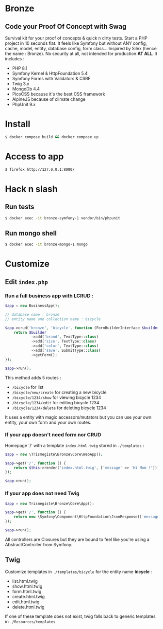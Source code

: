 # Bronze
## Code your Proof Of Concept with Swag

Survival kit for your proof of concepts & quick n dirty tests. Start a PHP project in 10 seconds flat. 
It feels like Symfony but without ANY config, cache, model, entity, database config, form class... Inspired by Silex (hence the name : Bronze).
No security at all, not intended for production **AT ALL**. It includes :
* PHP 8.1
* Symfony Kernel & HttpFoundation 5.4
* Symfony Forms with Validators & CSRF
* Twig 3.x
* MongoDb 4.4
* PicoCSS because it's the best CSS framework
* AlpineJS because of climate change
* PhpUnit 9.x

# Install

```bash
$ docker compose build && docker compose up
```

# Access to app

```bash
$ firefox http://127.0.0.1:8000/
```

# Hack n slash

## Run tests
```bash
$ docker exec -it bronze-symfony-1 vendor/bin/phpunit
```

## Run mongo shell
```bash
$ docker exec -it bronze-mongo-1 mongo
```

# Customize

## Edit ```index.php```

### Run a full business app with LCRUD :
```php
$app = new BusinessApp();

// database name : bronze
// entity name and collection name : bicycle

$app->crud('bronze', 'bicycle', function (FormBuilderInterface $builder) {
    return $builder
            ->add('brand', TextType::class)
            ->add('size', TextType::class)
            ->add('color', TextType::class)
            ->add('save', SubmitType::class)
            ->getForm();
});

$app->run();
```

This method adds 5 routes : 
* ```/bicycle``` for list
* ```/bicycle/new/create``` for creating a new bicycle
* ```/bicycle/1234/show``` for viewing bicycle 1234
* ```/bicycle/1234/edit``` for editing bicycle 1234
* ```/bicycle/1234/delete``` for deleting bicycle 1234

It uses a entity with magic accessors/mutators but you can use your own entity, your own form and your own routes.

### If your app doesn't need form nor CRUD
Homepage '/' with a template ```index.html.twig``` stored in ```./templates``` :
```php
$app = new \Trismegiste\Bronze\Core\WebApp();

$app->get('/', function () {
    return $this->render('index.html.twig', ['message' => 'Hi Mom !']);
});

$app->run();
```
### If your app does not need Twig
```php
$app = new Trismegiste\Bronze\Core\App();

$app->get('/', function () {
    return new \Symfony\Component\HttpFoundation\JsonResponse(['message' => 'Hi Mom !']);
});

$app->run();
```

All controllers are Closures but they are bound to feel like you're using a AbstractController from Symfony.

## Twig

Customize templates in ```./templates/bicycle``` for the entity name **bicycle** :
* list.html.twig
* show.html.twig
* form.html.twig
* create.html.twig
* edit.html.twig
* delete.html.twig

If one of these template does not exist, twig falls back to generic templates in ```./Resources/templates```
